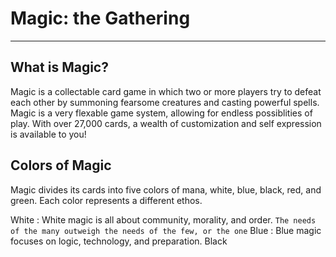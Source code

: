 # Magic: the Gathering
---
## What is Magic?
Magic is a collectable card game in which two or more players try to defeat each other by summoning fearsome creatures and casting powerful spells. Magic is a very flexable game system, allowing for endless possiblities of play. With over 27,000 cards, a wealth of customization and self expression is available to you!

## Colors of Magic
Magic divides its cards into five colors of mana, white, blue, black, red, and green. Each color represents a different ethos.

White
: White magic is all about community, morality, and order. 
`The needs of the many outweigh the needs of the few, or the one`
Blue
: Blue magic focuses on logic, technology, and preparation.
Black